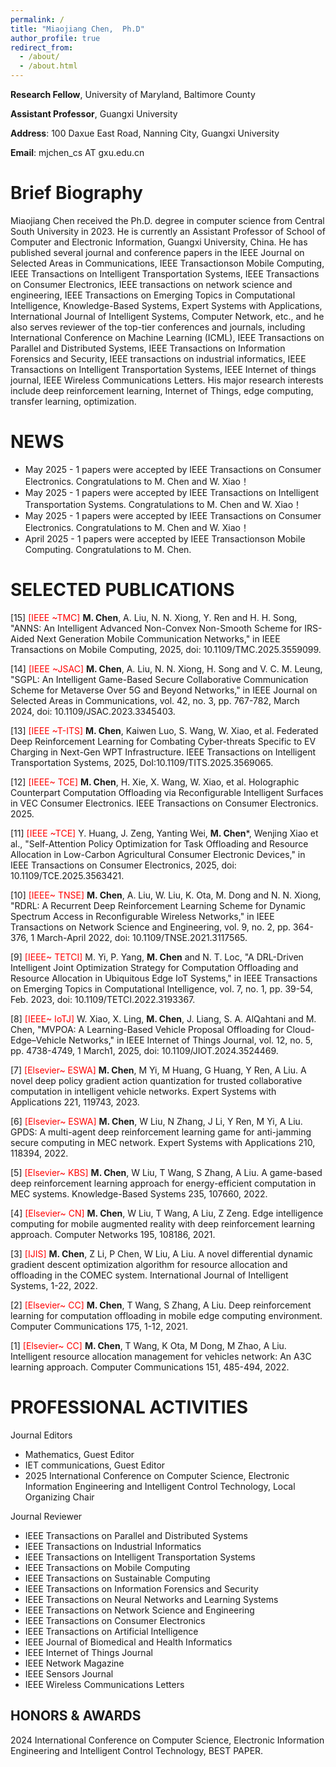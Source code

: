 ```yaml
---
permalink: /
title: "Miaojiang Chen,  Ph.D"
author_profile: true
redirect_from: 
  - /about/
  - /about.html
---
```


**Research Fellow**, <a href="https://umbc.edu/" style="text-decoration: none;">University of Maryland, Baltimore County</a>

**Assistant Professor**, <a href="https://www.gxu.edu.cn/en/" style="text-decoration: none;">Guangxi University</a>

**Address**: 100 Daxue East Road, Nanning City, Guangxi University

**Email**: mjchen_cs AT gxu.edu.cn


Brief Biography
======

Miaojiang Chen received the Ph.D. degree in computer science from Central South University in 2023. He is currently an Assistant Professor of School of Computer and Electronic Information, Guangxi University, China. He has published several journal and
conference papers in the IEEE Journal on Selected Areas in Communications, IEEE Transactionson Mobile Computing, IEEE Transactions on Intelligent Transportation Systems, IEEE Transactions on Consumer Electronics, IEEE transactions on network science and engineering, IEEE Transactions on Emerging Topics in Computational Intelligence, Knowledge-Based Systems, Expert Systems with Applications, International Journal of Intelligent Systems, Computer Network, etc., and  he also serves reviewer of the top-tier conferences and journals, including International Conference on Machine Learning (ICML), IEEE Transactions on Parallel and Distributed Systems, IEEE Transactions on Information Forensics and Security, IEEE transactions on industrial informatics, IEEE Transactions on Intelligent
Transportation Systems, IEEE Internet of things journal, IEEE Wireless Communications Letters. His major research interests include deep reinforcement learning, Internet of Things, edge computing, transfer learning,  optimization.



NEWS
======
- May 2025 - 1 papers were accepted by IEEE Transactions on Consumer Electronics. Congratulations to M. Chen and W. Xiao！
- May 2025 - 1 papers were accepted by IEEE Transactions on Intelligent Transportation Systems. Congratulations to M. Chen and W. Xiao！
- May 2025 - 1 papers were accepted by IEEE Transactions on Consumer Electronics. Congratulations to M. Chen and W. Xiao！
- April 2025 - 1 papers were accepted by IEEE Transactionson Mobile Computing. Congratulations to M. Chen.
  


SELECTED PUBLICATIONS
======
[15] <span style="color:red">[IEEE ~TMC]</span> __M. Chen__, A. Liu, N. N. Xiong, Y. Ren and H. H. Song, "ANNS: An Intelligent Advanced Non-Convex Non-Smooth Scheme for IRS-Aided Next Generation Mobile Communication Networks," in IEEE Transactions on Mobile Computing, 2025, doi: 10.1109/TMC.2025.3559099.

[14] <span style="color:red">[IEEE ~JSAC]</span>  **M. Chen**, A. Liu, N. N. Xiong, H. Song and V. C. M. Leung, "SGPL: An Intelligent Game-Based Secure Collaborative Communication Scheme for Metaverse Over 5G and Beyond Networks," in IEEE Journal on Selected Areas in Communications, vol. 42, no. 3, pp. 767-782, March 2024, doi: 10.1109/JSAC.2023.3345403.

[13]  <span style="color:red">[IEEE ~T-ITS]</span>   **M. Chen**, Kaiwen Luo, S. Wang, W. Xiao, et al. Federated Deep Reinforcement Learning for Combating Cyber-threats Specific to EV Charging in Next-Gen WPT Infrastructure. IEEE Transactions on Intelligent Transportation Systems, 2025, DoI:10.1109/TITS.2025.3569065.

[12] <span style="color:red">[IEEE~ TCE]</span> **M. Chen**, H. Xie, X. Wang, W. Xiao, et al. Holographic Counterpart Computation Offloading via Reconfigurable Intelligent Surfaces in VEC Consumer Electronics. IEEE Transactions on Consumer Electronics. 2025.

[11] <span style="color:red">[IEEE ~TCE]</span>  Y. Huang, J. Zeng, Yanting Wei, **M. Chen***, Wenjing Xiao et al., "Self-Attention Policy Optimization for Task Offloading and Resource Allocation in Low-Carbon Agricultural Consumer Electronic Devices," in IEEE Transactions on Consumer Electronics, 2025, doi: 10.1109/TCE.2025.3563421.

[10] <span style="color:red">[IEEE~ TNSE]</span> **M. Chen**, A. Liu, W. Liu, K. Ota, M. Dong and N. N. Xiong, "RDRL: A Recurrent Deep Reinforcement Learning Scheme for Dynamic Spectrum Access in Reconfigurable Wireless Networks," in IEEE Transactions on Network Science and Engineering, vol. 9, no. 2, pp. 364-376, 1 March-April 2022, doi: 10.1109/TNSE.2021.3117565. 

[9] <span style="color:red">[IEEE~ TETCI]</span> M. Yi, P. Yang,  **M. Chen** and N. T. Loc, "A DRL-Driven Intelligent Joint Optimization Strategy for Computation Offloading and Resource Allocation in Ubiquitous Edge IoT Systems," in IEEE Transactions on Emerging Topics in Computational Intelligence, vol. 7, no. 1, pp. 39-54, Feb. 2023, doi: 10.1109/TETCI.2022.3193367. 

[8]  <span style="color:red">[IEEE~ IoTJ]</span> W. Xiao, X. Ling,  **M. Chen**, J. Liang, S. A. AlQahtani and M. Chen, "MVPOA: A Learning-Based Vehicle Proposal Offloading for Cloud-Edge–Vehicle Networks," in IEEE Internet of Things Journal, vol. 12, no. 5, pp. 4738-4749, 1 March1, 2025, doi: 10.1109/JIOT.2024.3524469.

[7]  <span style="color:red">[Elsevier~ ESWA]</span> **M. Chen**, M Yi, M Huang, G Huang, Y Ren, A Liu. A novel deep policy gradient action quantization for trusted collaborative computation in intelligent vehicle networks. Expert Systems with Applications 221, 119743, 2023.

[6]  <span style="color:red">[Elsevier~ ESWA]</span> **M. Chen**, W Liu, N Zhang, J Li, Y Ren, M Yi, A Liu. GPDS: A multi-agent deep reinforcement learning game for anti-jamming secure computing in MEC network. Expert Systems with Applications 210, 118394, 2022.

[5] <span style="color:red">[Elsevier~ KBS]</span> **M. Chen**, W Liu, T Wang, S Zhang, A Liu. A game-based deep reinforcement learning approach for energy-efficient computation in MEC systems. Knowledge-Based Systems 235, 107660, 2022.

[4] <span style="color:red">[Elsevier~ CN]</span> **M. Chen**, W Liu, T Wang, A Liu, Z Zeng. Edge intelligence computing for mobile augmented reality with deep reinforcement learning approach. Computer Networks 195, 108186, 2021.

[3] <span style="color:red">[IJIS]</span> **M. Chen**, Z Li, P Chen, W Liu, A Liu. A novel differential dynamic gradient descent optimization algorithm for resource allocation and offloading in the COMEC system. International Journal of Intelligent Systems, 1-22, 2022.

[2] <span style="color:red">[Elsevier~ CC]</span> **M. Chen**, T Wang, S Zhang, A Liu. Deep reinforcement learning for computation offloading in mobile edge computing environment. Computer Communications 175, 1-12, 2021.

[1] <span style="color:red">[Elsevier~ CC]</span> **M. Chen**, T Wang, K Ota, M Dong, M Zhao, A Liu. Intelligent resource allocation management for vehicles network: An A3C learning approach. Computer Communications 151, 485-494, 2022.




PROFESSIONAL ACTIVITIES
======
Journal Editors
- Mathematics, Guest Editor
- IET communications, Guest Editor
- 2025 International Conference on Computer Science, Electronic Information Engineering and Intelligent Control Technology, Local Organizing Chair

 Journal Reviewer
- IEEE Transactions on Parallel and Distributed Systems
- IEEE Transactions on Industrial Informatics
- IEEE Transactions on Intelligent Transportation Systems
- IEEE Transactions on Mobile Computing
- IEEE Transactions on Sustainable Computing
- IEEE Transactions on Information Forensics and Security
- IEEE Transactions on Neural Networks and Learning Systems
- IEEE Transactions on Network Science and Engineering
- IEEE Transactions on Consumer Electronics
- IEEE Transactions on Artificial Intelligence
- IEEE Journal of Biomedical and Health Informatics
- IEEE Internet of Things Journal
- IEEE Network Magazine
- IEEE Sensors Journal
- IEEE Wireless Communications Letters




HONORS & AWARDS
------
2024 International Conference on Computer Science, Electronic Information Engineering and Intelligent Control Technology, BEST PAPER. 

